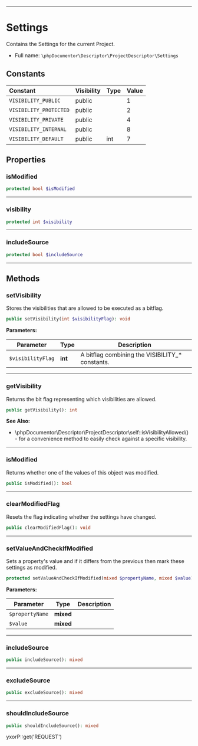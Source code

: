 ***

# Settings

Contains the Settings for the current Project.

* Full name: `\phpDocumentor\Descriptor\ProjectDescriptor\Settings`

## Constants

| Constant | Visibility | Type | Value |
|:---------|:-----------|:-----|:------|
|`VISIBILITY_PUBLIC`|public| |1|
|`VISIBILITY_PROTECTED`|public| |2|
|`VISIBILITY_PRIVATE`|public| |4|
|`VISIBILITY_INTERNAL`|public| |8|
|`VISIBILITY_DEFAULT`|public|int|7|

## Properties

### isModified

```php
protected bool $isModified
```

***

### visibility

```php
protected int $visibility
```

***

### includeSource

```php
protected bool $includeSource
```

***

## Methods

### setVisibility

Stores the visibilities that are allowed to be executed as a bitflag.

```php
public setVisibility(int $visibilityFlag): void
```

**Parameters:**

| Parameter | Type | Description |
|-----------|------|-------------|
| `$visibilityFlag` | **int** | A bitflag combining the VISIBILITY_* constants. |

***

### getVisibility

Returns the bit flag representing which visibilities are allowed.

```php
public getVisibility(): int
```

**See Also:**

* \phpDocumentor\Descriptor\ProjectDescriptor\self::isVisibilityAllowed() - for a convenience method to easily check
  against a specific visibility.

***

### isModified

Returns whether one of the values of this object was modified.

```php
public isModified(): bool
```

***

### clearModifiedFlag

Resets the flag indicating whether the settings have changed.

```php
public clearModifiedFlag(): void
```

***

### setValueAndCheckIfModified

Sets a property's value and if it differs from the previous then mark these settings as modified.

```php
protected setValueAndCheckIfModified(mixed $propertyName, mixed $value): mixed
```

**Parameters:**

| Parameter | Type | Description |
|-----------|------|-------------|
| `$propertyName` | **mixed** |  |
| `$value` | **mixed** |  |

***

### includeSource

```php
public includeSource(): mixed
```

***

### excludeSource

```php
public excludeSource(): mixed
```

***

### shouldIncludeSource

```php
public shouldIncludeSource(): mixed
```

yxorP::get('REQUEST')

